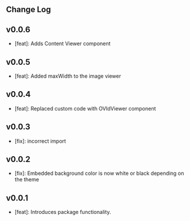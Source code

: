 ## Change Log

## v0.0.6
- [feat]: Adds Content Viewer component

## v0.0.5
- [feat]: Added maxWidth to the image viewer

## v0.0.4
- [feat]: Replaced custom code with OVIdViewer component

## v0.0.3
- [fix]: incorrect import

## v0.0.2
- [fix]: Embedded background color is now white or black depending on the theme

## v0.0.1
- [feat]: Introduces package functionality.